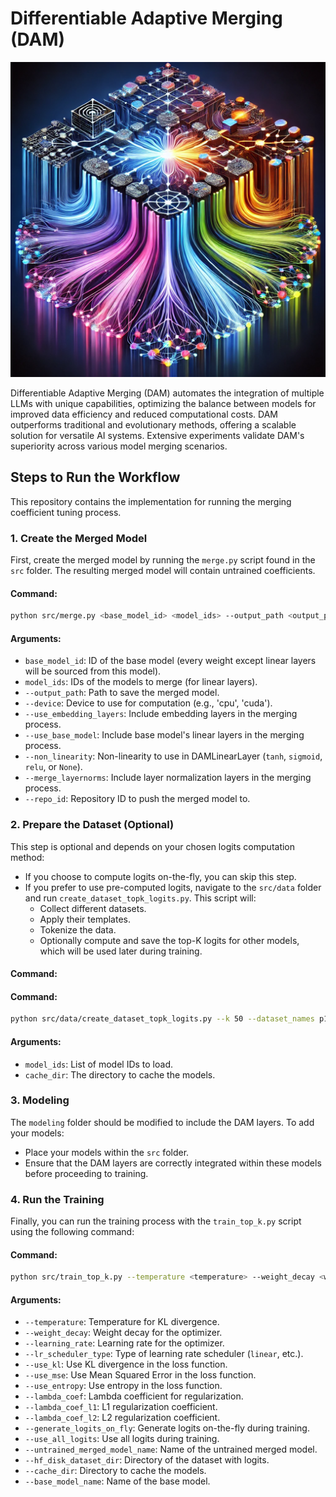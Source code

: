 # Differentiable Adaptive Merging (DAM)

<img src="figure/readme.webp" alt="Project Figure" width="600"/>

Differentiable Adaptive Merging (DAM) automates the integration of multiple LLMs with unique capabilities, optimizing the balance between models for improved data efficiency and reduced computational costs. DAM outperforms traditional and evolutionary methods, offering a scalable solution for versatile AI systems. Extensive experiments validate DAM's superiority across various model merging scenarios.

## Steps to Run the Workflow

This repository contains the implementation for running the merging coefficient tuning process.

### 1. Create the Merged Model
First, create the merged model by running the `merge.py` script found in the `src` folder. The resulting merged model will contain untrained coefficients.

#### Command:


```bash
python src/merge.py <base_model_id> <model_ids> --output_path <output_path> --device <device> --use_embedding_layers --use_base_model --non_linearity <non_linearity> --merge_layernorms --repo_id <repo_id>
```

#### Arguments:
- `base_model_id`: ID of the base model (every weight except linear layers will be sourced from this model).
- `model_ids`: IDs of the models to merge (for linear layers).
- `--output_path`: Path to save the merged model.
- `--device`: Device to use for computation (e.g., 'cpu', 'cuda').
- `--use_embedding_layers`: Include embedding layers in the merging process.
- `--use_base_model`: Include base model's linear layers in the merging process.
- `--non_linearity`: Non-linearity to use in DAMLinearLayer (`tanh`, `sigmoid`, `relu`, or `None`).
- `--merge_layernorms`: Include layer normalization layers in the merging process.
- `--repo_id`: Repository ID to push the merged model to.

### 2. Prepare the Dataset (Optional)
This step is optional and depends on your chosen logits computation method:

- If you choose to compute logits on-the-fly, you can skip this step.
- If you prefer to use pre-computed logits, navigate to the `src/data` folder and run `create_dataset_topk_logits.py`. This script will:
  - Collect different datasets.
  - Apply their templates.
  - Tokenize the data.
  - Optionally compute and save the top-K logits for other models, which will be used later during training.

#### Command:


#### Command:


```bash
python src/data/create_dataset_topk_logits.py --k 50 --dataset_names p1atdev/ichikara-instruction:20231115-1 microsoft/orca-math-word-problems-200k meta-math/MetaMathQA --model_ids augmxnt/shisa-gamma-7b-v1 WizardLM/WizardMath-7B-V1.1 arcee-train/Abel-7B-002-truncated-embeds --base_model_name mistralai/Mistral-7B-v0.1 --cache_dir /workspace/hf-cache --compute_logits True
```

#### Arguments:
- `model_ids`: List of model IDs to load.
- `cache_dir`: The directory to cache the models.

### 3. Modeling
The `modeling` folder should be modified to include the DAM layers. To add your models:
- Place your models within the `src` folder.
- Ensure that the DAM layers are correctly integrated within these models before proceeding to training.

### 4. Run the Training
Finally, you can run the training process with the `train_top_k.py` script using the following command:

#### Command:


```bash
python src/train_top_k.py --temperature <temperature> --weight_decay <weight_decay> --learning_rate <learning_rate> --lr_scheduler_type <lr_scheduler_type> --use_kl <use_kl> --use_mse <use_mse> --use_entropy <use_entropy> --lambda_coef <lambda_coef> --lambda_coef_l1 <lambda_coef_l1> --lambda_coef_l2 <lambda_coef_l2> --generate_logits_on_fly <generate_logits_on_fly> --use_all_logits <use_all_logits> --untrained_merged_model_name <untrained_merged_model_name> --hf_disk_dataset_dir <hf_disk_dataset_dir> --cache_dir <cache_dir> --base_model_name <base_model_name>
```

#### Arguments:
- `--temperature`: Temperature for KL divergence.
- `--weight_decay`: Weight decay for the optimizer.
- `--learning_rate`: Learning rate for the optimizer.
- `--lr_scheduler_type`: Type of learning rate scheduler (`linear`, etc.).
- `--use_kl`: Use KL divergence in the loss function.
- `--use_mse`: Use Mean Squared Error in the loss function.
- `--use_entropy`: Use entropy in the loss function.
- `--lambda_coef`: Lambda coefficient for regularization.
- `--lambda_coef_l1`: L1 regularization coefficient.
- `--lambda_coef_l2`: L2 regularization coefficient.
- `--generate_logits_on_fly`: Generate logits on-the-fly during training.
- `--use_all_logits`: Use all logits during training.
- `--untrained_merged_model_name`: Name of the untrained merged model.
- `--hf_disk_dataset_dir`: Directory of the dataset with logits.
- `--cache_dir`: Directory to cache the models.
- `--base_model_name`: Name of the base model.

